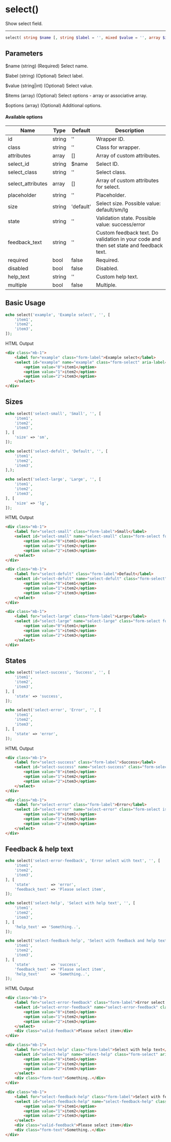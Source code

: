 # select()

Show select field.

---

```php {.function-name}
select( string $name [, string $label = '', mixed $value = '', array $items = [], array $options = [] ] ) : string
```

## Parameters

$name (string) (Required) Select name.

$label (string) (Optional) Select label.

$value (string|int) (Optional) Select value.

$items (array) (Optional) Select options - array or associative array.

$options (array) (Optional) Additional options.

#### Available options

| Name              | Type   | Default   | Description                                                                            |
|-------------------|--------|-----------|----------------------------------------------------------------------------------------|
| id                | string | ''        | Wrapper ID.                                                                            |
| class             | string | ''        | Class for wrapper.                                                                     |
| attributes        | array  | []        | Array of custom attributes.                                                            |
| select_id         | string | $name     | Select ID.                                                                             |
| select_class      | string | ''        | Select class.                                                                          |
| select_attributes | array  | []        | Array of custom attributes for select.                                                 |
| placeholder       | string | ''        | Placeholder.                                                                           |
| size              | string | 'default' | Select size. Possible value: default/sm/lg                                             |
| state             | string | ''        | Validation state. Possible value: success/error                                        |
| feedback_text     | string | ''        | Custom feedback text. Do validation in your code and then set state and feedback text. |
| required          | bool   | false     | Required.                                                                              |
| disabled          | bool   | false     | Disabled.                                                                              |
| help_text         | string | ''        | Custom help text.                                                                      |
| multiple          | bool   | false     | Multiple.                                                                              |

## Basic Usage

```php
echo select('example', 'Example select', '', [
    'item1',
    'item2',
    'item3',
]);
```

<span class="html-output-title">HTML Output</span>

```html {.html-output}
<div class="mb-1">
    <label for="example" class="form-label">Example select</label>
    <select id="example" name="example" class="form-select" aria-label="Example select">
        <option value="0">item1</option>
        <option value="1">item2</option>
        <option value="2">item3</option>
    </select>
</div>
```

## Sizes

```php
echo select('select-small', 'Small', '', [
    'item1',
    'item2',
    'item3',
], [
    'size' => 'sm',
]);

echo select('select-defult', 'Default', '', [
    'item1',
    'item2',
    'item3',
],);

echo select('select-large', 'Large', '', [
    'item1',
    'item2',
    'item3',
], [
    'size' => 'lg',
]);
```

<span class="html-output-title">HTML Output</span>

```html {.html-output}
<div class="mb-1">
    <label for="select-small" class="form-label">Small</label>
    <select id="select-small" name="select-small" class="form-select form-select-sm" aria-label="Small">
        <option value="0">item1</option>
        <option value="1">item2</option>
        <option value="2">item3</option>
    </select>
</div>

<div class="mb-1">
    <label for="select-defult" class="form-label">Default</label>
    <select id="select-defult" name="select-defult" class="form-select" aria-label="Default">
        <option value="0">item1</option>
        <option value="1">item2</option>
        <option value="2">item3</option>
    </select>
</div>

<div class="mb-1">
    <label for="select-large" class="form-label">Large</label>
    <select id="select-large" name="select-large" class="form-select form-select-lg" aria-label="Large">
        <option value="0">item1</option>
        <option value="1">item2</option>
        <option value="2">item3</option>
    </select>
</div>
```

## States

```php
echo select('select-success', 'Success', '', [
    'item1',
    'item2',
    'item3',
], [
    'state' => 'success',
]);

echo select('select-error', 'Error', '', [
    'item1',
    'item2',
    'item3',
], [
    'state' => 'error',
]);
```

<span class="html-output-title">HTML Output</span>

```html {.html-output}
<div class="mb-1">
    <label for="select-success" class="form-label">Success</label>
    <select id="select-success" name="select-success" class="form-select is-valid" aria-label="Success">
        <option value="0">item1</option>
        <option value="1">item2</option>
        <option value="2">item3</option>
    </select>
</div>

<div class="mb-1">
    <label for="select-error" class="form-label">Error</label>
    <select id="select-error" name="select-error" class="form-select is-invalid" aria-label="Error">
        <option value="0">item1</option>
        <option value="1">item2</option>
        <option value="2">item3</option>
    </select>
</div>
```

## Feedback & help text

```php
echo select('select-error-feedback', 'Error select with text', '', [
    'item1',
    'item2',
    'item3',
], [
    'state'         => 'error',
    'feedback_text' => 'Please select item',
]);

echo select('select-help', 'Select with help text', '', [
    'item1',
    'item2',
    'item3',
], [
    'help_text' => 'Something..',
]);

echo select('select-feedback-help', 'Select with feedback and help text', '', [
    'item1',
    'item2',
    'item3',
], [
    'state'         => 'success',
    'feedback_text' => 'Please select item',
    'help_text'     => 'Something..',
]);
```

<span class="html-output-title">HTML Output</span>

```html {.html-output}
<div class="mb-1">
    <label for="select-error-feedback" class="form-label">Error select with text</label>
    <select id="select-error-feedback" name="select-error-feedback" class="form-select is-valid" aria-label="Error select with text">
        <option value="0">item1</option>
        <option value="1">item2</option>
        <option value="2">item3</option>
    </select>
    <div class="valid-feedback">Please select item</div>
</div>

<div class="mb-1">
    <label for="select-help" class="form-label">Select with help text</label>
    <select id="select-help" name="select-help" class="form-select" aria-label="Select with help text">
        <option value="0">item1</option>
        <option value="1">item2</option>
        <option value="2">item3</option>
    </select>
    <div class="form-text">Something..</div>
</div>

<div class="mb-1">
    <label for="select-feedback-help" class="form-label">Select with feedback and help text</label>
    <select id="select-feedback-help" name="select-feedback-help" class="form-select is-valid" aria-label="Select with feedback and help text">
        <option value="0">item1</option>
        <option value="1">item2</option>
        <option value="2">item3</option>
    </select>
    <div class="valid-feedback">Please select item</div>
    <div class="form-text">Something..</div>
</div>
```
